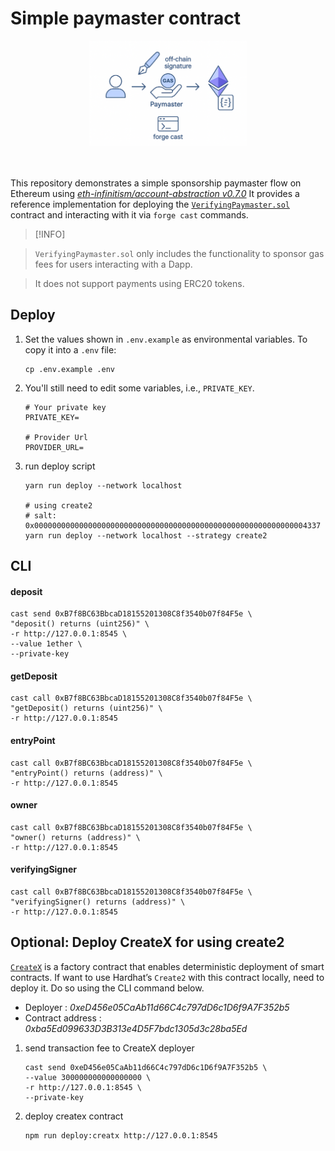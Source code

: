 # Simple paymaster contract



<div align="center">
    <img src="./img/intro.png" width="50%"/>
</div>

</br>
</br>

This repository demonstrates a simple sponsorship paymaster flow on Ethereum using *[eth-infinitism/account-abstraction v0.7.0](https://github.com/eth-infinitism/account-abstraction/tree/v0.7.0)* It provides a reference implementation for deploying the [`VerifyingPaymaster.sol`](contracts/SimplePaymaster.sol) contract and interacting with it via `forge cast` commands.

> [!INFO]

> `VerifyingPaymaster.sol` only includes the functionality to sponsor gas fees for users interacting with a Dapp. 

> It does not support payments using ERC20 tokens.


## Deploy
1. Set the values shown in `.env.example` as environmental variables. To copy it into a `.env` file:

    ```
    cp .env.example .env
    ```

2. You'll still need to edit some variables, i.e., `PRIVATE_KEY`.
    ```
    # Your private key
    PRIVATE_KEY=

    # Provider Url
    PROVIDER_URL=
    ```

3. run deploy script
    ```
    yarn run deploy --network localhost

    # using create2
    # salt: 0x0000000000000000000000000000000000000000000000000000000000004337
    yarn run deploy --network localhost --strategy create2
    ```

## CLI
#### deposit
```
cast send 0xB7f8BC63BbcaD18155201308C8f3540b07f84F5e \
"deposit() returns (uint256)" \
-r http://127.0.0.1:8545 \
--value 1ether \
--private-key
```

#### getDeposit
```
cast call 0xB7f8BC63BbcaD18155201308C8f3540b07f84F5e \
"getDeposit() returns (uint256)" \
-r http://127.0.0.1:8545
```

#### entryPoint
```
cast call 0xB7f8BC63BbcaD18155201308C8f3540b07f84F5e \
"entryPoint() returns (address)" \
-r http://127.0.0.1:8545
```

#### owner
```
cast call 0xB7f8BC63BbcaD18155201308C8f3540b07f84F5e \
"owner() returns (address)" \
-r http://127.0.0.1:8545
```

#### verifyingSigner
```
cast call 0xB7f8BC63BbcaD18155201308C8f3540b07f84F5e \
"verifyingSigner() returns (address)" \
-r http://127.0.0.1:8545
```

## Optional: Deploy CreateX for using create2
[`CreateX`](https://github.com/pcaversaccio/createx/tree/main?tab=readme-ov-file) is a factory contract that enables deterministic deployment of smart contracts. If want to use Hardhat’s `Create2` with this contract locally, need to deploy it.  Do so using the CLI command below.

- Deployer : *0xeD456e05CaAb11d66C4c797dD6c1D6f9A7F352b5*
- Contract address : *0xba5Ed099633D3B313e4D5F7bdc1305d3c28ba5Ed*

1. send transaction fee to CreateX deployer
    ```
    cast send 0xeD456e05CaAb11d66C4c797dD6c1D6f9A7F352b5 \
    --value 300000000000000000 \
    -r http://127.0.0.1:8545 \
    --private-key 
    ```

2. deploy createx contract
    ```
    npm run deploy:creatx http://127.0.0.1:8545
    ```

